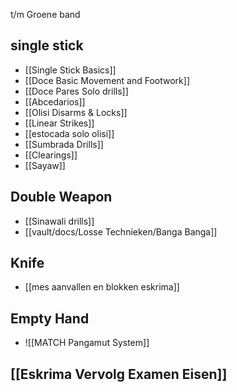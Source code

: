 t/m Groene band
## single stick
- [[Single Stick Basics]]
- [[Doce Basic Movement and Footwork]]
- [[Doce Pares Solo drills]]
- [[Abcedarios]]
- [[Olisi Disarms & Locks]]
- [[Linear Strikes]]
- [[estocada solo olisi]]
- [[Sumbrada Drills]]
- [[Clearings]]
- [[Sayaw]]

## Double Weapon
- [[Sinawali drills]]
- [[vault/docs/Losse Technieken/Banga Banga]]

## Knife
- [[mes aanvallen en blokken eskrima]]

## Empty Hand
- ![[MATCH Pangamut System]]


## [[Eskrima Vervolg Examen Eisen]]







